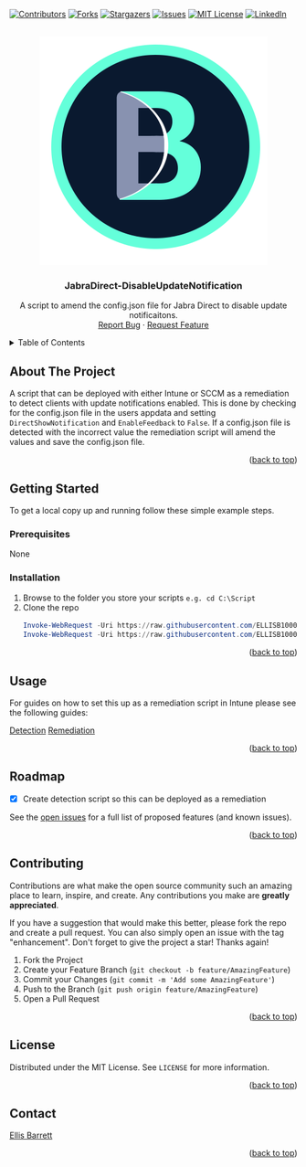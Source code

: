 <!-- Back to top link-->
<a name="readme-top"></a>

[![Contributors][contributors-shield]][contributors-url]
[![Forks][forks-shield]][forks-url]
[![Stargazers][stars-shield]][stars-url]
[![Issues][issues-shield]][issues-url]
[![MIT License][license-shield]][license-url]
[![LinkedIn][linkedin-shield]][linkedin-url]


<!-- PROJECT LOGO -->
<br />
<div align="center">
  <a href="https://github.com/ELLISB1000/JabraDirect-DisableUpdateNotification">
    <img src="Public/logo.png" alt="Logo" width="400" height="400">
  </a>

<h3 align="center">JabraDirect-DisableUpdateNotification</h3>

  <p align="center">
    A script to amend the config.json file for Jabra Direct to disable update notificaitons.
    <br />
    <a href="https://github.com/ELLISB1000/JabraDirect-DisableUpdateNotification/issues">Report Bug</a>
    ·
    <a href="https://github.com/ELLISB1000/JabraDirect-DisableUpdateNotification/issues">Request Feature</a>
  </p>
</div>



<!-- TABLE OF CONTENTS -->
<details>
  <summary>Table of Contents</summary>
  <ol>
    <li>
      <a href="#about-the-project">About The Project</a>
    </li>
    <li>
      <a href="#getting-started">Getting Started</a>
      <ul>
        <li><a href="#prerequisites">Prerequisites</a></li>
        <li><a href="#installation">Installation</a></li>
      </ul>
    </li>
    <li><a href="#usage">Usage</a></li>
    <li><a href="#roadmap">Roadmap</a></li>
    <li><a href="#contributing">Contributing</a></li>
    <li><a href="#license">License</a></li>
    <li><a href="#contact">Contact</a></li>
    <li><a href="#acknowledgments">Acknowledgments</a></li>
  </ol>
</details>



<!-- ABOUT THE PROJECT -->
## About The Project

A script that can be deployed with either Intune or SCCM as a remediation to detect clients with update notifications enabled. This is done by checking for the config.json file in the users appdata and setting `DirectShowNotification` and `EnableFeedback` to `False`. If a config.json file is detected with the incorrect value the remediation script will amend the values and save the config.json file.

<p align="right">(<a href="#readme-top">back to top</a>)</p>


<!-- GETTING STARTED -->
## Getting Started

To get a local copy up and running follow these simple example steps.


### Prerequisites

None

### Installation

1. Browse to the folder you store your scripts `e.g. cd C:\Script`
2. Clone the repo
   ```powershell
   Invoke-WebRequest -Uri https://raw.githubusercontent.com/ELLISB1000/JabraDirect-DisableUpdateNotification/main/JabraDirect-DetectUpdateNotification.ps1 -OutFile .\JabraDirect-DetectUpdateNotification.ps1
   Invoke-WebRequest -Uri https://raw.githubusercontent.com/ELLISB1000/JabraDirect-DisableUpdateNotification/main/JabraDirect-DisableUpdateNotification.ps1 -OutFile .\JabraDirect-DisableUpdateNotification.ps1
   ```

<p align="right">(<a href="#readme-top">back to top</a>)</p>


<!-- USAGE EXAMPLES -->
## Usage

For guides on how to set this up as a remediation script in Intune please see the following guides:

[Detection](https://ellisbarrett.com/blog/JabraDirect-DetectUpdateNotifications)
[Remediation](https://ellisbarrett.com/blog/JabraDirect-DisableUpdateNotifications)

<p align="right">(<a href="#readme-top">back to top</a>)</p>


<!-- ROADMAP -->
## Roadmap

- [X] Create detection script so this can be deployed as a remediation

See the [open issues](https://github.com/ELLISB1000/JabraDirect-DisableUpdateNotification/issues) for a full list of proposed features (and known issues).

<p align="right">(<a href="#readme-top">back to top</a>)</p>


<!-- CONTRIBUTING -->
## Contributing

Contributions are what make the open source community such an amazing place to learn, inspire, and create. Any contributions you make are **greatly appreciated**.

If you have a suggestion that would make this better, please fork the repo and create a pull request. You can also simply open an issue with the tag "enhancement".
Don't forget to give the project a star! Thanks again!

1. Fork the Project
2. Create your Feature Branch (`git checkout -b feature/AmazingFeature`)
3. Commit your Changes (`git commit -m 'Add some AmazingFeature'`)
4. Push to the Branch (`git push origin feature/AmazingFeature`)
5. Open a Pull Request

<p align="right">(<a href="#readme-top">back to top</a>)</p>


<!-- LICENSE -->
## License

Distributed under the MIT License. See `LICENSE` for more information.

<p align="right">(<a href="#readme-top">back to top</a>)</p>


<!-- CONTACT -->
## Contact

[Ellis Barrett](https://ellisbarrett.com)

<p align="right">(<a href="#readme-top">back to top</a>)</p>


<!-- MARKDOWN LINKS & IMAGES -->
<!-- https://www.markdownguide.org/basic-syntax/#reference-style-links -->
[contributors-shield]: https://img.shields.io/github/contributors/ELLISB1000/JabraDirect-DisableUpdateNotification.svg?style=for-the-badge
[contributors-url]: https://github.com/ELLISB1000/JabraDirect-DisableUpdateNotification/graphs/contributors
[forks-shield]: https://img.shields.io/github/forks/ELLISB1000/JabraDirect-DisableUpdateNotification.svg?style=for-the-badge
[forks-url]: https://github.com/ELLISB1000/JabraDirect-DisableUpdateNotification/network/members
[stars-shield]: https://img.shields.io/github/stars/ELLISB1000/JabraDirect-DisableUpdateNotification.svg?style=for-the-badge
[stars-url]: https://github.com/ELLISB1000/JabraDirect-DisableUpdateNotification/stargazers
[issues-shield]: https://img.shields.io/github/issues/ELLISB1000/JabraDirect-DisableUpdateNotification.svg?style=for-the-badge
[issues-url]: https://github.com/ELLISB1000/JabraDirect-DisableUpdateNotification/issues
[license-shield]: https://img.shields.io/github/license/ELLISB1000/JabraDirect-DisableUpdateNotification.svg?style=for-the-badge
[license-url]: https://github.com/ELLISB1000/JabraDirect-DisableUpdateNotification/blob/master/LICENSE.txt
[linkedin-shield]: https://img.shields.io/badge/-LinkedIn-black.svg?style=for-the-badge&logo=linkedin&colorB=555
[linkedin-url]: https://linkedin.com/in/ellis-barrett
